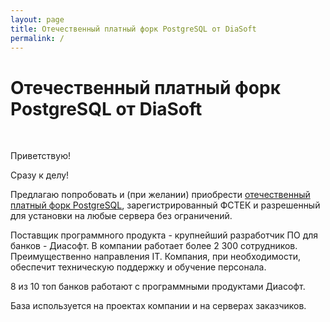 ```yaml
---
layout: page
title: Отечественный платный форк PostgreSQL от DiaSoft
permalink: /
---
```


# Отечественный платный форк PostgreSQL от DiaSoft

<br/>

Приветствую!

Сразу к делу!

Предлагаю попробовать и (при желании) приобрести <a href="//licenses.ru/software/diasoft/databases/postgresql/">отечественный платный форк PostgreSQL</a>, зарегистрированный ФСТЕК и разрешенный для установки на любые сервера без ограничений.

Поставщик программного продукта - крупнейший разработчик ПО для банков - Диасофт. В компании работает более 2 300 сотрудников. Преимущественно направления IT. Компания, при необходимости, обеспечит техническую поддержку и обучение персонала.

8 из 10 топ банков работают с программными продуктами Диасофт.

База используется на проектах компании и на серверах заказчиков.
